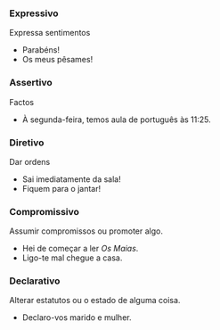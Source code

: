 ### Expressivo
Expressa sentimentos
- Parabéns!
- Os meus pêsames!
### Assertivo
Factos
- À segunda-feira, temos aula de português às 11:25.
### Diretivo
Dar ordens
- Sai imediatamente da sala!
- Fiquem para o jantar!
### Compromissivo
Assumir compromissos ou promoter algo.
- Hei de começar a ler *Os Maias*.
- Ligo-te mal chegue a casa.
### Declarativo
Alterar estatutos ou o estado de alguma coisa.
- Declaro-vos marido e mulher.